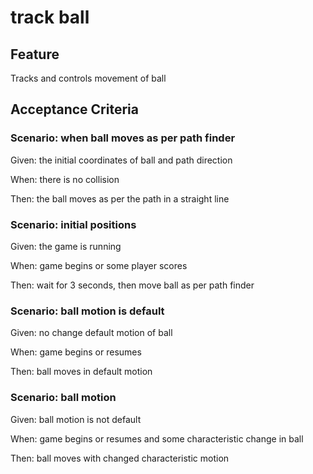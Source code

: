 # track ball

## Feature

Tracks and controls movement of ball

## Acceptance Criteria

### Scenario: when ball moves as per path finder

Given: the initial coordinates of ball and path direction

When: there is no collision

Then: the ball moves as per the path in a straight line

### Scenario: initial positions

Given: the game is running

When: game begins or some player scores

Then: wait for 3 seconds, then move ball as per path finder

### Scenario: ball motion is default

Given: no change default motion of ball

When: game begins or resumes

Then: ball moves in default motion

### Scenario: ball motion

Given: ball motion is not default

When: game begins or resumes and some characteristic change in ball

Then: ball moves with changed characteristic motion
